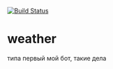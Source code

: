 [![Build Status](https://travis-ci.org/rex897/weather.svg?branch=master)](https://travis-ci.org/rex897/weather)
# weather
типа первый мой бот, такие дела
